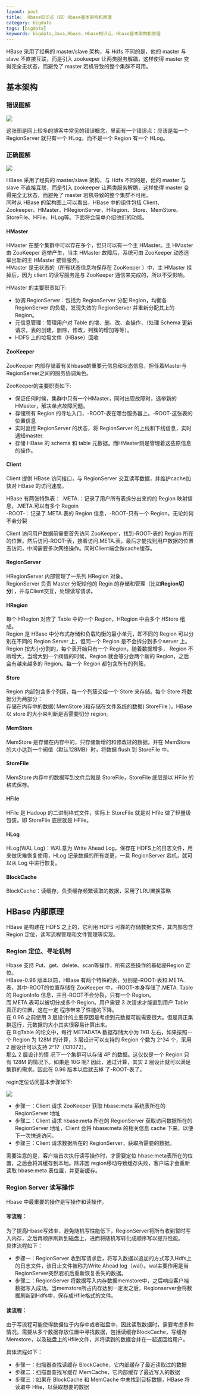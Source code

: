 ```yaml
---
layout: post
title:  Hbase知识点（四）Hbase基本架构和原理
category: bigdata
tags: [bigdata]
keywords: bigdata,Java,Hbase，Hbase知识点，Hbase基本架构和原理
---
```


HBase 采用了经典的 master/slave 架构，与 Hdfs 不同的是，他的 master 与 slave 不直接互联，而是引入 zookeeper 让两类服务解耦，这样使得 master 变得完全无状态，而避免了 master 宕机导致的整个集群不可用。

## 基本架构

### 错误图解

![](https://static.studytime.xin/image/articles/spring-boot1228818-20180402125111282-1966599087.png)

这张图是网上较多的博客中常见的错误概念，里面有一个错误点：应该是每一个 RegionServer 就只有一个 HLog，而不是一个 Region 有一个 HLog。


### 正确图解
![](https://static.studytime.xin/image/articles/spring-boot1228818-20180402125236874-140096659.png)

HBase 采用了经典的 master/slave 架构，与 Hdfs 不同的是，他的 master 与 slave 不直接互联，而是引入 zookeeper 让两类服务解耦，这样使得 master 变得完全无状态，而避免了 master 宕机导致的整个集群不可用。<br>
同时从 HBase 的架构图上可以看出，HBase 中的组件包括 Client、Zookeeper、HMaster、HRegionServer、HRegion、Store、MemStore、StoreFile、HFile、HLog等。下面将会简单介绍他们的功能。<br>

####  HMaster

HMaster 在整个集群中可以存在多个，但只可以有一个主 HMaster。主 HMaster 由 ZooKeeper 选举产生，当主 HMaster 故障后，系统可由 ZooKeeper 动态选举出新的主 HMaster 接管服务。<br>
HMaster 是无状态的（所有状态信息均保存在 ZooKeeper ）中，主 HMaster 挂掉后，因为 client 的读写服务是与 ZooKeeper 通信来完成的，所以不受影响。

HMaster 的主要职责如下:
- 协调 RegionServer：包括为 RegionServer 分配 Region，均衡各 RegionServer 的负载，发现失效的 RegionServer 并重新分配其上的 Region。
- 元信息管理：管理⽤户对 Table 的增、删、改、查操作，（处理 Schema 更新请求，表的创建，删除，修改，列簇的增加等等）。
- HDFS 上的垃圾文件（HBase）回收

#### ZooKeeper
ZooKeeper 内部存储着有关hbase的重要元信息和状态信息，担任着Master与RegionServer之间的服务协调角色。

ZooKeeper的主要职责如下:
- 保证任何时候，集群中只有一个HMaster，同时出现故障时，选举新的HMaster，解决单点故障问题。
- 存储所有 Region 的寻址入口，-ROOT-表在哪台服务器上。-ROOT-这张表的位置信息
- 实时监控 RegionServer 的状态，将 RegionServer 的上线和下线信息，实时通知master.
- 存储 HBase 的 schema 和 table 元数据。而HMaster则是管理着这些原信息的操作。

#### Client
Client 提供 HBase 访问接口，与 RegionServer 交互读写数据，并维护cache加快对 HBase 的访问速度。

HBase 有两张特殊表：
.META.：记录了用户所有表拆分出来的的 Region 映射信息，.META.可以有多个 Regoin<br>
-ROOT-：记录了.META.表的 Region 信息，-ROOT-只有一个 Region，无论如何不会分裂<br>

Client 访问用户数据前需要首先访问 ZooKeeper，找到-ROOT-表的 Region 所在的位置，然后访问-ROOT-表，接着访问.META.表，最后才能找到用户数据的位置去访问，中间需要多次网络操作。同时Client端会做cache缓存。

#### RegionServer
HRegionServer 内部管理了⼀系列 HRegion 对象。<br>
RegionServer 负责 Master 分配给他的 Regin 的存储和管理（比如**Region切分**），并与Client交互，处理读写请求。<br>

#### HRegion
每个 HRegion 对应了 Table 中的⼀个 Region，HRegion 中由多个 HStore 组成。<br>
Region 是 HBase 中分布式存储和负载均衡的最小单元，即不同的 Region 可以分别在不同的 Region Server 上，但同一个 Region 是不会拆分到多个server 上。<br>
Region 按⼤⼩分割的，每个表开始只有⼀个 Region，随着数据增多， Region 不断增⼤，当增⼤到⼀个阀值的时候，Region 就会等分会两个新的 Region，之后会有越来越多的 Region。每⼀个 Region 都包含所有的列簇。<br>

#### Store
Region 内部包含多个列簇，每⼀个列簇交给⼀个 Store 来存储。每个 Store 将数据分为两部分：<br>
存储在内存中的数据( MemStore )和存储在⽂件系统的数据( StoreFile )。HBase 以 store 的大小来判断是否需要切分 region。

#### MemStore
MemStore 是存储在内存中的，只存储新增的和修改过的数据，并在 MemStore 的大小达到一个阀值（默认128MB）时，将数据 flush 到 StoreFile 中。

#### StoreFile
MemStore 内存中的数据写到文件后就是 StoreFile，StoreFile 底层是以 HFile 的格式保存。

#### HFile
HFile 是 Hadoop 的二进制格式文件，实际上 StoreFile 就是对 Hfile 做了轻量级包装，即 StoreFile 底层就是 HFile。

#### HLog
HLog(WAL Log)：WAL意为 Write Ahead Log，保存在 HDFS上的日志文件，用来做灾难恢复使用，HLog 记录数据的所有变更，一旦 RegionServer 宕机，就可以从 Log 中进行恢复。

#### BlockCache
BlockCache：读缓存，负责缓存频繁读取的数据，采用了LRU置换策略

## HBase 内部原理
HBase 是构建在 HDFS 之上的，它利用 HDFS 可靠的存储数据文件，其内部包含 Region 定位，读写流程管理和文件管理等实现。

### Region 定位、寻址机制

Hbase 支持 Put、get、delete、scan等操作，所有这些操作的基础是Region 定位。<br>
HBase-0.96 版本以前，HBase 有两个特殊的表，分别是-ROOT-表和.META.表，其中-ROOT的位置存储在 ZooKeeper 中，-ROOT-本身存储了.META. Table 的 RegionInfo 信息，并且-ROOT不会分裂，只有一个 Region。<br>
而.META.表可以被切分成多个 Region。用户需要 3 次请求才能直到用户 Table 真正的位置，这在一定 程序带来了性能的下降。<br>
在 0.96 之前使用 3 层设计的主要原因是考虑到元数据可能需要很大。但是真正集群运行，元数据的大小其实很容易计算出来。<br>
在 BigTable 的论文中，每行 METADATA 数据存储大小为 1KB 左右，如果按照一个 Region 为 128M 的计算，3 层设计可以支持的 Region 个数为 2^34 个，采用 2 层设计可以支持 2^17（131072）。<br>
那么 2 层设计的情 况下一个集群可以存储 4P 的数据。这仅仅是一个 Region 只有 128M 的情况下。如果是 10G 呢? 因此，通过计算，其实 2 层设计就可以满足集群的需求。因此在 0.96 版本以后就去掉 了-ROOT-表了。<br>

regin定位访问基本步骤如下:

![](https://static.studytime.xin/image/articles/spring-boot20190901101541.png) 

- 步骤一：Client 请求 ZooKeeper 获取 hbase:meta 系统表所在的 RegionServer 地址
- 步骤二：Client 请求 hbase:meta 所在的 RegionServer 获取访问数据所在的 RegionServer 地址，Client 会将 hbase:meta 的相关信息 cache 下来，以便下一次快速访问。
- 步骤三：Client 请求数据所在的 RegionServer，获取所需要的数据。

需要注意的是，客户端首次执行读写操作时，才需要定位 hbase:meta表所在的位置，之后会将其缓存到本地。除非因 region移动导致缓存失败，客户端才会重新读取 hbase:meta 表位置，并更新缓存。


### Region Server 读写操作
Hbase 中最重要的操作是写操作和读操作。

#### 写流程：

为了提高Hbase写效率，避免随机写性能低下，RegionServer将所有收到暂时写入内存，之后再顺序刷新到磁盘上，进而将随机写转化成顺序写以提升性能。<br>
具体流程如下：
- 步骤一：RegionServer 收到写请求后，将写入数据以追加的方式写入Hdfs上的日志文件，该日止文件被称为Write Ahead log（wal）。wal主要作用是当RegionServer突然宕机后重新恢复丢失的数据。
- 步骤二：RegionServer 将数据写入内存数据memstore中，之后响应客户端数据写入成功。当memstore所占内存达到一定发之后，Regionserver会将数据刷新到Hdfs中，保存成Hfile格式的文件。

#### 读流程：
由于写流程可能使得数据位于内存中或者磁盘中，因此读取数据时，需要考虑多种情况。需要从多个数据存放位置中寻找数据，包括读缓存BlockCache，写缓存Memstore，以及磁盘上的Hfile文件，并将读到的数据合并在一起返回给用户。<br>

具体流程如下：<br>
- 步骤一：扫描器查找读缓存 BlockCache，它内部缓存了最近读取过的数据
- 步骤二：扫描器查找写缓存 MemCache，它内部缓存了最近写入的数据
- 步骤三：如果在 BlockCache 和 MemCache 中未找到目标数据，HBase 将读取中 Hfie，以获取想要的数据







